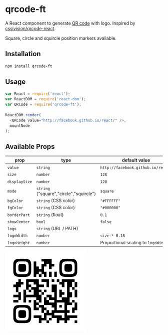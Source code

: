 # qrcode-ft

A React component to generate [QR code](http://en.wikipedia.org/wiki/QR_code) with logo.
Inspired by [cssivision/qrcode-react](https://github.com/cssivision/qrcode-react).

Square, circle and squircle position markers available.

## Installation

```sh
npm install qrcode-ft
```

## Usage

```js
var React = require('react');
var ReactDOM = require('react-dom');
var QRCode = require('qrcode-ft');

ReactDOM.render(
  <QRCode value="http://facebook.github.io/react/" />,
  mountNode
);
```

## Available Props

prop         | type                                    | default value
-------------|-----------------------------------------|-----------------------------------
`value`      | `string`                                | `http://facebook.github.io/react/`
`size`       | `number`                                | `128`
`displaySize`| `number`                                | `128`
`mode`       | `string` ("square","circle","squircle") | `square`
`bgColor`    | `string` (CSS color)                    | `"#FFFFFF"`
`fgColor`    | `string` (CSS color)                    | `"#000000"`
`borderPart` | `string` (float)                        | `0.1`
`showCenter` | `bool`                                  | `false`
`logo`       | `string` (URL / PATH)                   |
`logoWidth`  | `number`                                | `size * 0.18`
`logoHeight` | `number`                                | Proportional scaling to `logoWidth`

<img src="qrcode.png" height="256" width="256">
